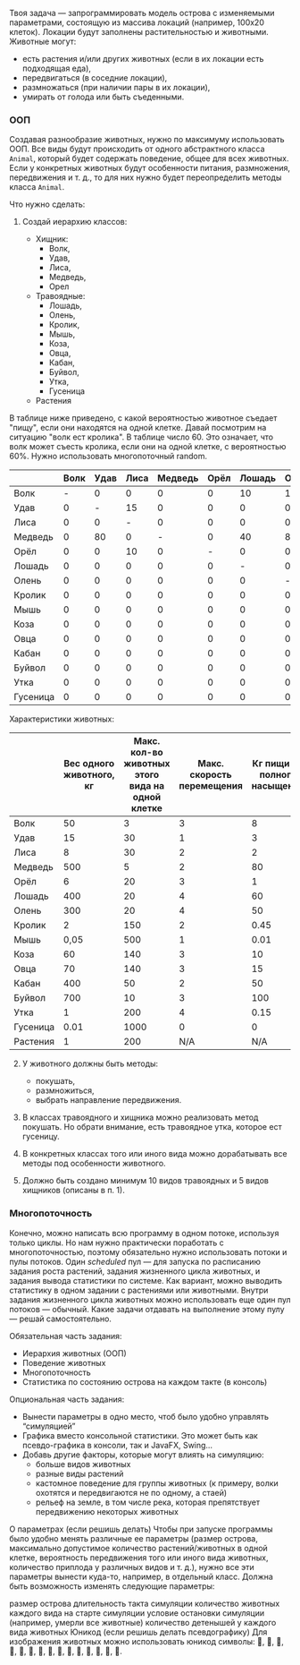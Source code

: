 Твоя задача — запрограммировать модель острова с изменяемыми параметрами, состоящую из массива локаций (например, 100х20
клеток). Локации будут заполнены растительностью и животными. Животные могут:

* есть растения и/или других животных (если в их локации есть подходящая еда),
* передвигаться (в соседние локации),
* размножаться (при наличии пары в их локации),
* умирать от голода или быть съеденными.

### ООП

Создавая разнообразие животных, нужно по максимуму использовать ООП. Все виды будут происходить от одного абстрактного
класса `Animal`, который будет содержать поведение, общее для всех животных. Если у конкретных животных будут
особенности питания, размножения, передвижения и т. д., то для них нужно будет переопределить методы класса `Animal`.

Что нужно сделать:

1. Создай иерархию классов:

    * Хищник:
        * Волк,
        * Удав,
        * Лиса,
        * Медведь,
        * Орел
    * Травоядные:
        * Лошадь,
        * Олень,
        * Кролик,
        * Мышь,
        * Коза,
        * Овца,
        * Кабан,
        * Буйвол,
        * Утка,
        * Гусеница 
    * Растения

В таблице ниже приведено, с какой вероятностью животное съедает "пищу", если они находятся на одной клетке. Давай
посмотрим на ситуацию "волк ест кролика". В таблице число 60. Это означает, что волк может съесть кролика, если они на
одной клетке, с вероятностью 60%. Нужно использовать многопоточный random.

|          | Волк | Удав | Лиса | Медведь | Орёл | Лошадь | Олень | Кролик | Мышь | Коза | Овца | Кабан | Буйвол | Утка | Гусеница | Растения |
|----------|------|------|------|---------|------|--------|-------|--------|------|------|------|-------|--------|------|----------|----------|
| Волк     | -    | 0    | 0    | 0       | 0    | 10     | 15    | 60     | 80   | 60   | 70   | 15    | 10     | 40   | 0        | 0        |
| Удав     | 0    | -    | 15   | 0       | 0    | 0      | 0     | 20     | 40   | 0    | 0    | 0     | 0      | 10   | 0        | 0        |
| Лиса     | 0    | 0    | -    | 0       | 0    | 0      | 0     | 70     | 90   | 0    | 0    | 0     | 0      | 60   | 40       | 0        |
| Медведь  | 0    | 80   | 0    | -       | 0    | 40     | 80    | 80     | 90   | 70   | 70   | 50    | 20     | 10   | 0        | 0        |
| Орёл     | 0    | 0    | 10   | 0       | -    | 0      | 0     | 90     | 90   | 0    | 0    | 0     | 0      | 80   | 0        | 0        |
| Лошадь   | 0    | 0    | 0    | 0       | 0    | -      | 0     | 0      | 0    | 0    | 0    | 0     | 0      | 0    | 0        | 100      |
| Олень    | 0    | 0    | 0    | 0       | 0    | 0      | -     | 0      | 0    | 0    | 0    | 0     | 0      | 0    | 0        | 100      |
| Кролик   | 0    | 0    | 0    | 0       | 0    | 0      | 0     | -      | 0    | 0    | 0    | 0     | 0      | 0    | 0        | 100      |
| Мышь     | 0    | 0    | 0    | 0       | 0    | 0      | 0     | 0      | -    | 0    | 0    | 0     | 0      | 0    | 90       | 100      |
| Коза     | 0    | 0    | 0    | 0       | 0    | 0      | 0     | 0      | 0    | -    | 0    | 0     | 0      | 0    | 0        | 100      |
| Овца     | 0    | 0    | 0    | 0       | 0    | 0      | 0     | 0      | 0    | 0    | -    | 0     | 0      | 0    | 0        | 100      |
| Кабан    | 0    | 0    | 0    | 0       | 0    | 0      | 0     | 0      | 50   | 0    | 0    | -     | 0      | 0    | 90       | 100      |
| Буйвол   | 0    | 0    | 0    | 0       | 0    | 0      | 0     | 0      | 0    | 0    | 0    | 0     | -      | 0    | 0        | 100      |
| Утка     | 0    | 0    | 0    | 0       | 0    | 0      | 0     | 0      | 0    | 0    | 0    | 0     | 0      | -    | 90       | 100      |
| Гусеница | 0    | 0    | 0    | 0       | 0    | 0      | 0     | 0      | 0    | 0    | 0    | 0     | 0      | 0    | -        | 100      |

Характеристики животных:

|          | Вес одного <br/>животного, кг | Макс. кол-во животных этого вида на одной клетке | Макс. скорость перемещения | Кг пищи до полного насыщения |
|----------|-------------------------------|--------------------------------------------------|----------------------------|------------------------------|
| Волк     | 50                            | 3                                                | 3                          | 8                            |
| Удав     | 15                            | 30                                               | 1                          | 3                            |
| Лиса     | 8                             | 30                                               | 2                          | 2                            |
| Медведь  | 500                           | 5                                                | 2                          | 80                           |
| Орёл     | 6                             | 20                                               | 3                          | 1                            |
| Лошадь   | 400                           | 20                                               | 4                          | 60                           |
| Олень    | 300                           | 20                                               | 4                          | 50                           |
| Кролик   | 2                             | 150                                              | 2                          | 0.45                         |
| Мышь     | 0,05                          | 500                                              | 1                          | 0.01                         |
| Коза     | 60                            | 140                                              | 3                          | 10                           |
| Овца     | 70                            | 140                                              | 3                          | 15                           |
| Кабан    | 400                           | 50                                               | 2                          | 50                           |
| Буйвол   | 700                           | 10                                               | 3                          | 100                          |
| Утка     | 1                             | 200                                              | 4                          | 0.15                         |
| Гусеница | 0.01                          | 1000                                             | 0                          | 0                            |
| Растения | 1                             | 200                                              | N/A                        | N/A                          |


2. У животного должны быть методы:
   * покушать,
   * размножиться,
   * выбрать направление передвижения.

3. В классах травоядного и хищника можно реализовать метод покушать. Но обрати внимание, есть травоядное утка, которое
   ест гусеницу.

4. В конкретных классах того или иного вида можно дорабатывать все методы под особенности животного.

5. Должно быть создано минимум 10 видов травоядных и 5 видов хищников (описаны в п. 1).

### Многопоточность
Конечно, можно написать всю программу в одном потоке, используя только циклы. Но нам нужно практически поработать с
многопоточностью, поэтому обязательно нужно использовать потоки и пулы потоков. Один _scheduled_ пул — для запуска по
расписанию задания роста растений, задания жизненного цикла животных, и задания вывода статистики по системе. Как
вариант, можно выводить статистику в одном задании с растениями или животными. Внутри задания жизненного цикла животных
можно использовать еще один пул потоков — обычный. Какие задачи отдавать на выполнение этому пулу — решай
самостоятельно.

Обязательная часть задания:
* Иерархия животных (ООП)
* Поведение животных
* Многопоточность
* Статистика по состоянию острова на каждом такте (в консоль)

Опциональная часть задания:

* Вынести параметры в одно место, чтоб было удобно управлять “симуляцией”
* Графика вместо консольной статистики. Это может быть как псевдо-графика в консоли, так и JavaFX, Swing…
* Добавь другие факторы, которые могут влиять на симуляцию:
  * больше видов животных
  * разные виды растений
  * кастомное поведение для группы животных (к примеру, волки охотятся и передвигаются не по одному, а стаей)
  * рельеф на земле, в том числе река, которая препятствует передвижению некоторых животных

О параметрах (если решишь делать)
  Чтобы при запуске программы было удобно менять различные ее параметры (размер острова, максимально допустимое количество
  растений/животных в одной клетке, вероятность передвижения того или иного вида животных, количество приплода у различных
  видов и т. д.), нужно все эти параметры вынести куда-то, например, в отдельный класс. Должна быть возможность изменять
  следующие параметры:

размер острова
длительность такта симуляции
количество животных каждого вида на старте симуляции
условие остановки симуляции (например, умерли все животные)
количество детенышей у каждого вида животных
Юникод (если решишь делать псевдографику)
Для изображения животных можно использовать юникод символы: 🐃, 🐻, 🐎, 🦌, 🐗, 🐑, 🐐, 🐺, 🐍, 🦊, 🦅, 🐇, 🦆, 🐁, 🐛.
